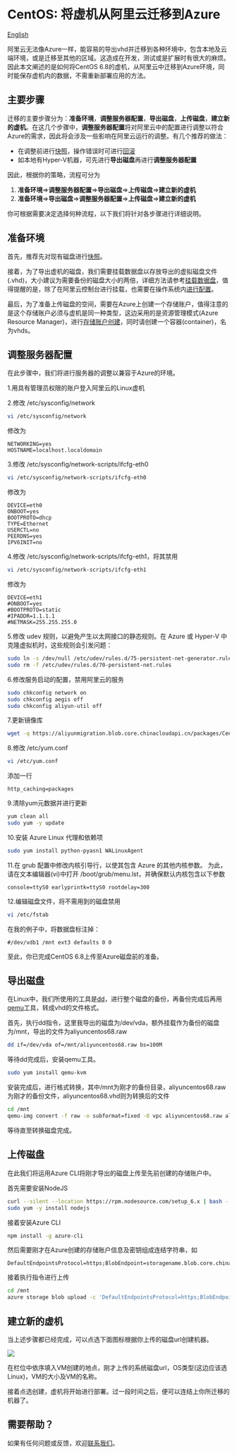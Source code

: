 # CentOS: 将虚机从阿里云迁移到Azure

[English](https://github.com/Azure/AliyunMigration/tree/master/WindowsServer/README_ENG.md)

阿里云无法像Azure一样，能容易的导出vhd并迁移到各种环境中，包含本地及云端环境，或是迁移至其他的区域。这造成在开发，测试或是扩展时有很大的麻烦。因此本文阐述的是如何将CentOS 6.8的虚机，从阿里云中迁移到Azure环境，同时能保存虚机内的数据，不需重新部署应用的方法。


## 主要步骤

迁移的主要步骤分为：__准备环境__，__调整服务器配置__，__导出磁盘__，__上传磁盘__，__建立新的虚机__。在这几个步骤中，**调整服务器配置**将对阿里云中的配置进行调整以符合Azure的需求，因此将会涉及一些影响在阿里云运行的调整。有几个推荐的做法：

* 在调整前进行[快照](https://help.aliyun.com/document_detail/25455.html?spm=5176.doc25429.6.644.VHJtFD)，操作错误时可进行[回滚](https://help.aliyun.com/document_detail/25450.html?spm=5176.doc25455.6.641.S3Z8he)
* 如本地有Hyper-V机器，可先进行**导出磁盘**再进行**调整服务器配置**

因此，根据你的策略，流程可分为

1. __准备环境__=>__调整服务器配置__=>__导出磁盘__=>__上传磁盘__=>__建立新的虚机__
2. __准备环境__=>__导出磁盘__=>__调整服务器配置__=>__上传磁盘__=>__建立新的虚机__

你可根据需要决定选择何种流程，以下我们将针对各步骤进行详细说明。

## 准备环境

首先，推荐先对现有磁盘进行[快照](https://help.aliyun.com/document_detail/25455.html?spm=5176.doc25429.6.644.VHJtFD)。

接着，为了导出虚机的磁盘，我们需要挂载数据盘以存放导出的虚拟磁盘文件(.vhd)，大小建议为需要备份的磁盘大小的两倍，详细方法请参考[挂载数据盘](https://help.aliyun.com/document_detail/25446.html?spm=5176.doc25450.6.624.AYaS4Z)，值得提醒的是，除了在阿里云控制台进行挂载，也需要在操作系统内[进行配置](https://help.aliyun.com/document_detail/25426.html?spm=5176.doc25446.2.3.pia69h)。

最后，为了准备上传磁盘的空间，需要在Azure上创建一个存储账户，值得注意的是这个存储账户必须与虚机是同一种类型，这边采用的是资源管理模式(Azure Resource Manager)，进行[存储账户创建](https://www.azure.cn/documentation/articles/storage-create-storage-account/)，同时请创建一个容器(container)，名为vhds。

## 调整服务器配置

在此步骤中，我们将进行服务器的调整以兼容于Azure的环境。

1.用具有管理员权限的账户登入阿里云的Linux虚机

2.修改 /etc/sysconfig/network

```bash
vi /etc/sysconfig/network
```

修改为

```
NETWORKING=yes
HOSTNAME=localhost.localdomain
```

3.修改 /etc/sysconfig/network-scripts/ifcfg-eth0

```bash
vi /etc/sysconfig/network-scripts/ifcfg-eth0
```

修改为

```
DEVICE=eth0
ONBOOT=yes
BOOTPROTO=dhcp
TYPE=Ethernet
USERCTL=no
PEERDNS=yes
IPV6INIT=no
```

4.修改 /etc/sysconfig/network-scripts/ifcfg-eth1，将其禁用

```bash
vi /etc/sysconfig/network-scripts/ifcfg-eth1
```

修改为

```
DEVICE=eth1
#ONBOOT=yes
#BOOTPROTO=static
#IPADDR=1.1.1.1
#NETMASK=255.255.255.0
```

5.修改 udev 规则，以避免产生以太网接口的静态规则。在 Azure 或 Hyper-V 中克隆虚拟机时，这些规则会引发问题：

```bash
sudo ln -s /dev/null /etc/udev/rules.d/75-persistent-net-generator.rules
sudo rm -f /etc/udev/rules.d/70-persistent-net.rules
```

6.修改服务启动的配置，禁用阿里云的服务

```bash
sudo chkconfig network on
sudo chkconfig aegis off
sudo chkconfig aliyun-util off
```

7.更新镜像库

```bash
wget -q https://aliyunmigration.blob.core.chinacloudapi.cn/packages/CentOS-Base.repo -O /etc/yum.repos.d/CentOS-Base.repo
```

8.修改 /etc/yum.conf

```bash
vi /etc/yum.conf
```

添加一行

```
http_caching=packages
```

9.清除yum元数据并进行更新

```bash
yum clean all
sudo yum -y update
```

10.安装 Azure Linux 代理和依赖项

```bash
sudo yum install python-pyasn1 WALinuxAgent
```

11.在 grub 配置中修改内核引导行，以使其包含 Azure 的其他内核参数。 为此，请在文本编辑器(vi)中打开 /boot/grub/menu.lst，并确保默认内核包含以下参数

```
console=ttyS0 earlyprintk=ttyS0 rootdelay=300
```

12.编辑磁盘文件，将不需用到的磁盘禁用

```bash
vi /etc/fstab
```

在我的例子中，将数据盘标注掉：
```
#/dev/vdb1 /mnt ext3 defaults 0 0
```

至此，你已完成CentOS 6.8上传至Azure磁盘前的准备。

## 导出磁盘

在Linux中，我们所使用的工具是[dd](https://www.linux.com/learn/full-metal-backup-using-dd-command)，进行整个磁盘的备份，再备份完成后再用[qemu](http://wiki.qemu-project.org/Main_Page)工具，转成vhd的文件格式。

首先，执行dd指令，这里我导出的磁盘为/dev/vda，额外挂载作为备份的磁盘为/mnt，导出的文件为aliyuncentos68.raw

```bash
dd if=/dev/vda of=/mnt/aliyuncentos68.raw bs=100M
```

等待dd完成后，安装qemu工具。

```bash
sudo yum install qemu-kvm
```

安装完成后，进行格式转换，其中/mnt为刚才的备份目录，aliyuncentos68.raw为刚才的备份文件，aliyuncentos68.vhd则为转换后的文件

```bash
cd /mnt
qemu-img convert -f raw -o subformat=fixed -O vpc aliyuncentos68.raw aliyuncentos68.vhd
```

等待直至转换磁盘完成。

## 上传磁盘

在此我们将运用Azure CLI将刚才导出的磁盘上传至先前创建的存储账户中。

首先需要安装NodeJS

```bash
curl --silent --location https://rpm.nodesource.com/setup_6.x | bash -
sudo yum -y install nodejs
```

接着安装Azure CLI

```bash
npm install -g azure-cli
```

然后需要刚才在Azure创建的存储账户信息及密钥组成连结字符串，如

```
DefaultEndpointsProtocol=https;BlobEndpoint=storagename.blob.core.chinacloudapi.cn;AccountName=storagename;AccountKey=storagekey
```

接着执行指令进行上传

```bash
cd /mnt
azure storage blob upload -c 'DefaultEndpointsProtocol=https;BlobEndpoint=storagename.blob.core.chinacloudapi.cn;AccountName=storagename;AccountKey=storagekey' -t page --container vhds -f aliyuncentos68.vhd
```

## 建立新的虚机

当上述步骤都已经完成，可以点选下面图标根据你上传的磁盘url创建机器。

<a href="https://portal.azure.cn/#create/Microsoft.Template/uri/https%3A%2F%2Fraw.githubusercontent.com%2FAzure%2FAliyunMigration%2Fmaster%2FARMTemplateRepos%2FcreateVmFromCustomVhd.json" target="_blank">
    <img src="http://azuredeploy.net/deploybutton.png"/>
</a>

在栏位中依序填入VM创建的地点，刚才上传的系统磁盘url，OS类型(这边应该选Linux)，VM的大小及VM的名称。

接着点选创建，虚机将开始进行部署。过一段时间之后，便可以连结上你所迁移的机器了。

## 需要帮助？

如果有任何问题或反馈，欢迎[联系我们](mailto:amcteam@microsoft.com)。
